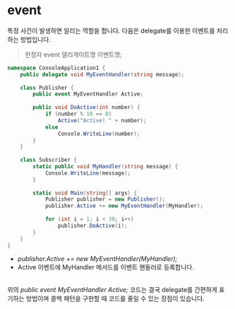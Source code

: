 # event

특정 사건이 발생하면 알리는 역할을 합니다. 다음은 delegate를 이용한 이벤트를 처리하는 방법입니다.

> 한정자 event 델리게이트명 이벤트명;

```c#
namespace ConsoleApplication1 {
    public delegate void MyEventHandler(string message);
    
    class Publisher {
        public event MyEventHandler Active;
        
        public void DoActive(int number) {
            if (number % 10 == 0)
                Active("Active! " + number);
            else
                Console.WriteLine(number);
        }
    }
    
    class Subscriber {
        static public void MyHandler(string message) {
            Console.WriteLine(message);
        }
        
        static void Main(string[] args) {
            Publisher publisher = new Publisher();
            publisher.Active += new MyEventHandler(MyHandler);
            
            for (int i = 1; i < 30; i++)
                publisher.DoActive(i);
        }
    }
}
```

*  *publisher.Active += new MyEventHandler(MyHandler);*
  * Active 이벤트에 MyHandler 메서드를 이벤트 핸들러로 등록합니다.

<br>위의 *public event MyEventHandler Active;* 코드는 결국 delegate를 간편하게 표기하는 방법이며 콜백 패턴을 구현할 때 코드를 줄일 수 있는 장점이 있습니다.

